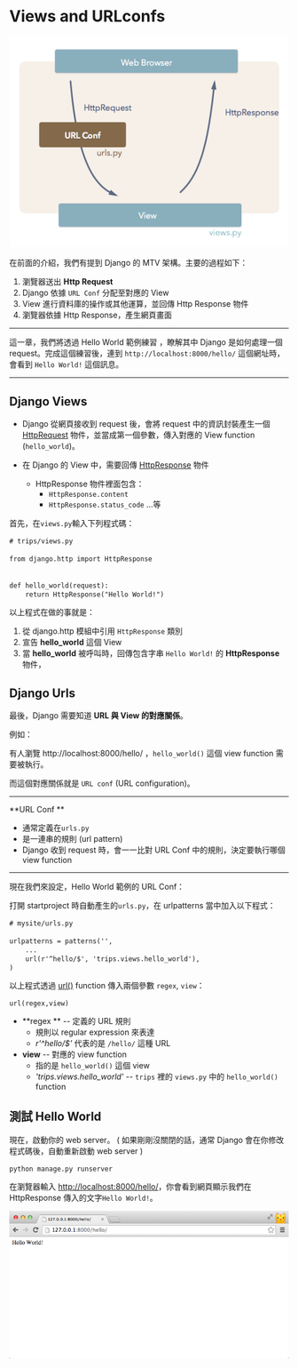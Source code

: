 # Views and URLconfs

![](./../images/url-dispatch.png)

在前面的介紹，我們有提到 Django 的 MTV 架構。主要的過程如下：
1. 瀏覽器送出 **Http Request**
2. Django 依據 `URL Conf` 分配至對應的 View
3. View 進行資料庫的操作或其他運算，並回傳 Http Response 物件
4. 瀏覽器依據 Http Response，產生網頁畫面

---

這一章，我們將透過 Hello World 範例練習 ，瞭解其中 Django 是如何處理一個 request。完成這個練習後，連到 `http://localhost:8000/hello/` 這個網址時，會看到 `Hello World!` 這個訊息。

---

## Django Views

- Django 從網頁接收到 request 後，會將 request 中的資訊封裝產生一個 [HttpRequest](https://docs.djangoproject.com/en/dev/ref/request-response/#httprequest-objects) 物件，並當成第一個參數，傳入對應的 View function (`hello_world`)。

- 在 Django 的 View 中，需要回傳 [HttpResponse](https://docs.djangoproject.com/en/dev/ref/request-response/#httpresponse-objects) 物件
    - HttpResponse 物件裡面包含：
        - `HttpResponse.content`
        - `HttpResponse.status_code` ...等



首先，在`views.py`輸入下列程式碼：

```
# trips/views.py

from django.http import HttpResponse


def hello_world(request):
    return HttpResponse("Hello World!")

```

以上程式在做的事就是：
1. 從 django.http 模組中引用 `HttpResponse` 類別
2. 宣告 **hello_world** 這個 View
3. 當 **hello_world** 被呼叫時，回傳包含字串 `Hello World!` 的 **HttpResponse** 物件，

## Django Urls

最後，Django 需要知道 **URL 與 View 的對應關係**。

例如：

有人瀏覽 http://localhost:8000/hello/ ，`hello_world()` 這個 view function 需要被執行。

而這個對應關係就是 `URL conf` (URL configuration)。

---

**URL Conf **

- 通常定義在`urls.py`
- 是一連串的規則 (url pattern)
- Django 收到 request 時，會一一比對 URL Conf 中的規則，決定要執行哪個 view function
---

現在我們來設定，Hello World 範例的 URL Conf：

打開 startproject 時自動產生的`urls.py`，在 urlpatterns 當中加入以下程式：

```
# mysite/urls.py

urlpatterns = patterns('',
    ...
    url(r'^hello/$', 'trips.views.hello_world'),
)
```
以上程式透過 [url()](https://docs.djangoproject.com/en/1.7/ref/urls/#django.conf.urls.url) function 傳入兩個參數 `regex`, `view`：

    url(regex,view)

- **regex ** -- 定義的 URL 規則
  - 規則以 regular expression 來表達
  -  *r'^hello/$'* 代表的是 `/hello/` 這種 URL
- **view** -- 對應的 view function
  - 指的是 `hello_world()` 這個 view
  - *'trips.views.hello_world'* -- `trips` 裡的 `views.py` 中的 `hello_world()` function


## 測試 Hello World
現在，啟動你的 web server。 ( 如果剛剛沒關閉的話，通常 Django 會在你修改程式碼後，自動重新啟動 web server )
```
python manage.py runserver
```
在瀏覽器輸入 [http://localhost:8000/hello/](http://localhost:8000/hello/)，你會看到網頁顯示我們在 HttpResponse 傳入的文字`Hello World!`。

![](./../images/hello-world-plaintext.png)
